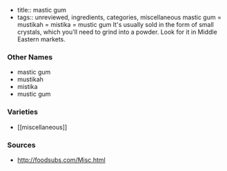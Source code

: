 - title:: mastic gum
- tags:: unreviewed, ingredients, categories, miscellaneous
mastic gum = mustikah = mistika = mustic gum It's usually sold in the form of small crystals, which you'll need to grind into a powder. Look for it in Middle Eastern markets.

### Other Names

* mastic gum
* mustikah
* mistika
* mustic gum

### Varieties

* [[miscellaneous]]

### Sources
* http://foodsubs.com/Misc.html
